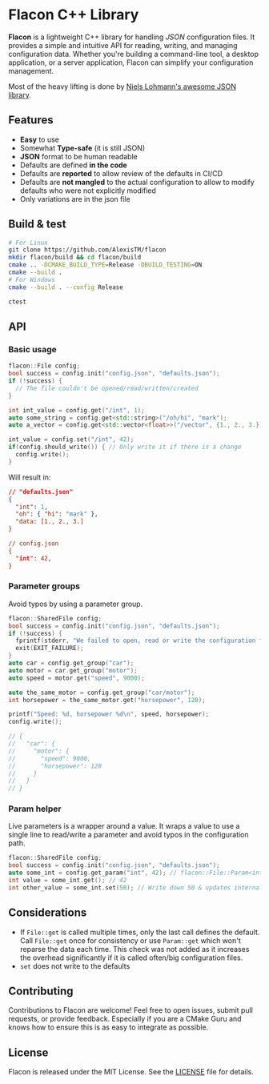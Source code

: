# Flacon C++ Library

**Flacon** is a lightweight C++ library for handling _JSON_ configuration files. It provides a simple and intuitive API for reading, writing, and managing configuration data. Whether you're building a command-line tool, a desktop application, or a server application, Flacon can simplify your configuration management.

Most of the heavy lifting is done by [Niels Lohmann's awesome JSON library](https://json.nlohmann.me).

## Features

- **Easy** to use
- Somewhat **Type-safe** (it is still JSON)
- **JSON** format to be human readable
- Defaults are defined **in the code**
- Defaults are **reported** to allow review of the defaults in CI/CD
- Defaults are **not mangled** to the actual configuration to allow to modify defaults who were not explicitly modified
- Only variations are in the json file

## Build & test

```bash
# For Linux
git clone https://github.com/AlexisTM/flacon
mkdir flacon/build && cd flacon/build
cmake .. -DCMAKE_BUILD_TYPE=Release -DBUILD_TESTING=ON
cmake --build .
# For Windows
cmake --build . --config Release

ctest
```

## API

### Basic usage

```cpp
flacon::File config;
bool success = config.init("config.json", "defaults.json");
if (!success) {
  // The file couldn't be opened/read/written/created
}

int int_value = config.get("/int", 1);
auto some_string = config.get<std::string>("/oh/hi", "mark");
auto a_vector = config.get<std::vector<float>>("/vector", {1., 2., 3.});

int_value = config.set("/int", 42);
if(config.should_write()) { // Only write it if there is a change
  config.write();
}
```

Will result in:

```json
// "defaults.json"
{
  "int": 1,
  "oh": { "hi": "mark" },
  "data: [1., 2., 3.]
}

// config.json
{
  "int": 42,
}
```

### Parameter groups

Avoid typos by using a parameter group.

```c++
flacon::SharedFile config;
bool success = config.init("config.json", "defaults.json");
if (!success) {
  fprintf(stderr, "We failed to open, read or write the configuration files.");
  exit(EXIT_FAILURE);
}
auto car = config.get_group("car");
auto motor = car.get_group("motor");
auto speed = motor.get("speed", 9000);

auto the_same_motor = config.get_group("car/motor");
int horsepower = the_same_motor.get("horsepower", 120);

printf("Speed: %d, horsepower %d\n", speed, horsepower);
config.write();

// {
//   "car": {
//     "motor": {
//       "speed": 9000,
//       "horsepower": 120
//     }
//   }
// }
```

### Param helper

Live parameters is a wrapper around a value. It wraps a value to use a single line to read/write a parameter and avoid typos in the configuration path.

```c++
flacon::SharedFile config;
bool success = config.init("config.json", "defaults.json");
auto some_int = config.get_param("int", 42); // flacon::File::Param<int>
int value = some_int.get(); // 42
int other_value = some_int.set(50); // Write down 50 & updates internals
```

## Considerations

- If `File::get` is called multiple times, only the last call defines the default. Call `File::get` once for consistency or use `Param::get` which won't reparse the data each time. This check was not added as it increases the overhead significantly if it is called often/big configuration files.
- `set` does not write to the defaults

## Contributing

Contributions to Flacon are welcome! Feel free to open issues, submit pull requests, or provide feedback. Especially if you are a CMake Guru and knows how to ensure this is as easy to integrate as possible.

## License

Flacon is released under the MIT License. See the [LICENSE](LICENSE) file for details.

